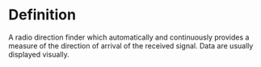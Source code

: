 # Definition

A radio direction finder which automatically and continuously provides a
measure of the direction of arrival of the received signal. Data are
usually displayed visually.
